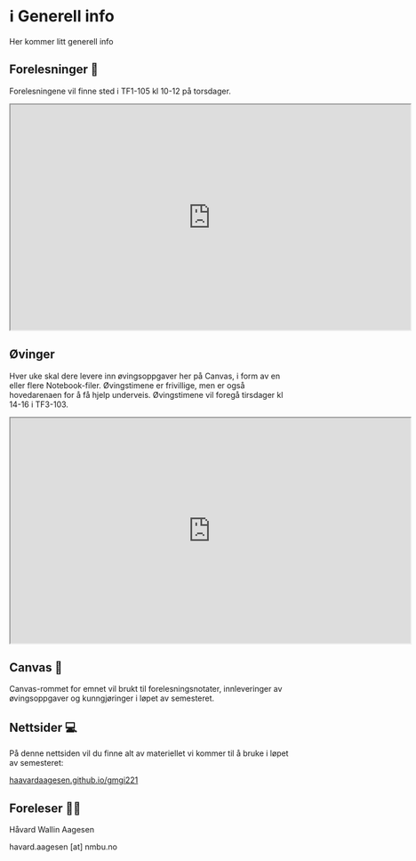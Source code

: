 # ℹ️ Generell info

Her kommer litt generell info

## Forelesninger 🏫

Forelesningene vil finne sted i TF1-105 kl 10-12 på torsdager.

<iframe style="overflow: hidden;" src="https://use.mazemap.com/embed.html#v=1&amp;campusid=241&amp;zlevel=1&amp;center=10.775900,59.665513&amp;zoom=18&amp;sharepoitype=poi&amp;sharepoi=730117&amp;utm_medium=iframe" width="720" height="405"></iframe></p>

## Øvinger

Hver uke skal dere levere inn øvingsoppgaver her på Canvas, i form av en eller flere Notebook-filer. Øvingstimene er frivillige, men er også hovedarenaen for å få hjelp underveis. Øvingstimene vil foregå tirsdager kl 14-16 i TF3-103.

<iframe style="overflow: hidden;" src="https://use.mazemap.com/embed.html#v=1&campusid=241&zlevel=1&center=10.777810,59.665583&zoom=19&sharepoitype=poi&sharepoi=698987&utm_medium=iframe" width="720" height="405"></iframe>

## Canvas 📖

Canvas-rommet for emnet vil brukt til forelesningsnotater, innleveringer av øvingsoppgaver og kunngjøringer i løpet av semesteret.

## Nettsider 💻 

På denne nettsiden vil du finne alt av materiellet vi kommer til å bruke i løpet av semesteret:

[haavardaagesen.github.io/gmgi221](https://haavardaagesen.github.io/gmgi221/)

## Foreleser 🧑‍🏫

Håvard Wallin Aagesen

havard.aagesen [at] nmbu.no
